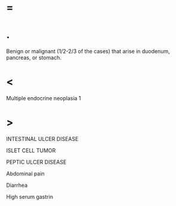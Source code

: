 # =

# .

Benign or malignant (1/2-2/3 of the cases) that arise in duodenum, pancreas, or stomach.

# <

Multiple endocrine neoplasia 1

# >

INTESTINAL ULCER DISEASE

ISLET CELL TUMOR

PEPTIC ULCER DISEASE

Abdominal pain

Diarrhea

High serum gastrin
